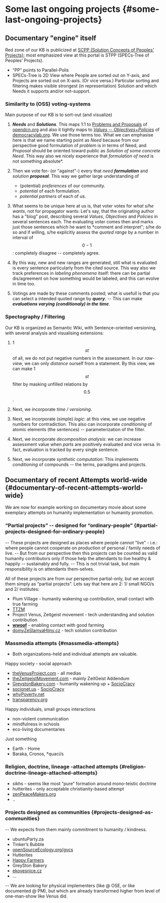 # Some last ongoing projects {#some-last-ongoing-projects}

## Documentary "engine" itself

Red zone of our KB is publicized at <u>SCPP (Solution Concepts of Peoples’ Projects)</u>; most emphasized view at this portal is STPP (SPECs-Tree of Peoples’ Projects).
-	“PP” points to Parallel-Polis
-	SPECs-Tree is 2D View where People are sorted out on Y-axis, and Projects are sorted out on X-axis. (Or vice versa.)
Particular sorting and filtering makes visible strongest (in representation) Solution and which Needs it supports and/or not-support.

### Similarity to (OSS) voting-systems
Main purpose of our KB is to sort-out (and visualize)

1.	***Needs*** and ***Solutions***. This maps 1:1 to [Problems and Proposals](http://www.opendcn.org/index.php/en/strumenti/problems-and-proposals) of [opendcn.org](http://www.opendcn.org/index.php/en) and also it tightly maps to [*Values* -- *Objectives*+*Policies*](http://www.democracylab.org/vision) of [democracylab.org](http://www.democracylab.org). We use those terms too.
    What we can emphasise here is that we name starting point as *Need* because from our perspective good formulation of *problem* is in terms of Need, and *Proposal* should be oriented toward public as *Solution of some concrete Need*.
    This way also we nicely experience that *formulation of need* is not something absolute*.
    
2.   Then we vote for- (or "against"-) every that *need **formulation*** and *solution **proposal***. This way we gather large understanding of 
     - (potential) *preferences* of our community.
     - *potential* of each formulation.
     - *potential partners* of each of us.
       &nbsp;<br />
       
3.   What seems to be unique here at us is, that voter votes for *what s/he wants*, not for propagator wants: Let's say, that the originating author has a "blog" post, describing several *Values*, *Objectives* and *Policies* in several sentences each. The evaluating voter comes then and marks just those sentences which he want to *comment and interpret"; s/he do so and if willing, s/he explicitly assess the *quoted range* by a number in interval of $$0-1$$: completely disagree -- completely agree.

4.   By this way, new and new ranges are generated, still what is evaluated is every sentence particularly from the cited source. This way also we track preferences in *labeling phenomena* itself: there can be partial dis/agreement on how something would be labeled, and this can evolve in time too.

5.   Votings are made by these comments posted; what is usefull is that you can select a intended quoted range by ***query***. -- This can make ***evaluations varying (conditionaly) in the time***.



### Spectography / Filtering

Our KB is organized as Semantic Wiki, with Sentence-oriented versioning, with several analysis and visualising extensions:

1.  1$$st$$ of all, we do not put negative numbers in the assessment. In our *raw-view*, we can only *distance* ourself from a statement. By this view, we can make 1$$st$$ filter by masking unfilled relations by $$0.5$$.

2.  Next, we incorporate *time / versioning*.

3.  Next, we incorporate (simple) *logic*: at this view, we use negative numbers for contradiction. This also can incorporate *conditioning* of atomic elements (the sentences) -- parameterization of the filter.

4.  Next, we incorporate *decomposition analysis*: we can increase assessment value when *parts* are positively evaluated and vice versa. In fact, evaluation is tracked by every single sentence. 

5.  Next, we incorporate *synthetic computation*: This implements  *conditioning* of compounds -- the terms, paradigms and projects.


## Documentary of recent Attempts world-wide {#documentary-of-recent-attempts-world-wide}

We are now for example working on documentary movie about some exemplary attempts on humanity implementation or humanity promotion.

### “Partial projects” -- designed for “ordinary-people” {#partial-projects-designed-for-ordinary-people}

-- These projects are designed as places where people cannot “live” - i.e.: where people cannot cooperate on production of personal / family needs of live. -- But from our perspective then this projects can be counted as valid humanity contributors only if those help the attendants to live healthy & happily -- sustainably and fully. -- This is not trivial task, but main responsibility is on attendants them-selves.

All of these projects are from our perspective partial-only, but we accept them simply as “partial projects”. Lets say that here are 2: 1/ small NGO/s and 2/ institutes:

*   Plum Village - humanity wakening up contribution, small contact with true farming
*   [TTZM](www.ic.org/directory/the-transcendent-zeitgeist-movement-ttzm/)
*   Project Venus, Zeitgeist movement - tech understanding and solution contribution
*   [**wwoof**](http://www.wwoof.net) - enabling contact with good farming
*   [domyZeSlamyaHliny.cz](http://www.domyzeslamyahliny.cz/) - tech solution contribution

### Massmedia attempts {#massmedia-attempts}

*   Both organizations-held and individual attempts are valuable.

Happy society - social approach

*   [theVenusProject.com](http://thevenusproject.com) - all medias
*   [theZeitgeistMovement.com](http://thezeitgeistmovement.com) - mainly ZeitGeist Addendum
*   [GreystonBakery.com](http://greystonbakery.com/) - humanity wakening up + [SocioCracy](https://en.wikipedia.org/wiki/Sociocracy)
*   [socionet.us](http://www.socionet.us/) - [SocioCracy](https://en.wikipedia.org/wiki/Sociocracy)
*   [whyPoverty.net](http://whypoverty.net)
*   [transparency.org](http://transparency.org)

Happy individuals, small groups interactions

*   non-violent communication
*   mindfulness in schools
*   eco-living documentaries

Just something

*   Earth - Home
*   Baraka, Cronos, *quaci/s

### Religion, doctrine, lineage -attached attempts {#religion-doctrine-lineage-attached-attempts}

*   sikhs - seems like most “pure” formation around mono-teistic doctrine
*   hutterites - only acceptable christianity-based attempt
*   [zenPeaceMakers.org](http://zenpeacemakers.org)
*   ..

### Projects designed as communities {#projects-designed-as-communities}

-- We expects from them mainly commitment to humanity / kindness.

*   ubuntuParty.za
*   Tinker’s Bubble
*   [openSourceEcology.org/gvcs](http://opensourceecology.org/gvcs/)
*   Hutterites
*   [Happy Farmers](https://www.indiegogo.com/projects/happy-farmers-will-change-the-world)
*   GreySton Bakery
*   [ekovesnice.cz](http://www.ekovesnice.cz)
*   …

-- We are looking for physical implementers (like @ OSE, or like documented @ PM), but which are already transformed higher from level of one-man-show like Venus did.
